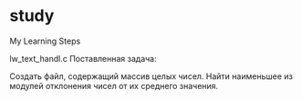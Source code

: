 # study
My Learning Steps

lw_text_handl.c 
Поставленная задача: 

Создать файл, содержащий массив целых чисел. Найти
наименьшее из модулей отклонения чисел от их среднего
значения.

